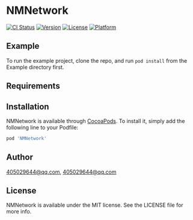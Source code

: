 # NMNetwork

[![CI Status](https://img.shields.io/travis/405029644@qq.com/NMNetwork.svg?style=flat)](https://travis-ci.org/405029644@qq.com/NMNetwork)
[![Version](https://img.shields.io/cocoapods/v/NMNetwork.svg?style=flat)](https://cocoapods.org/pods/NMNetwork)
[![License](https://img.shields.io/cocoapods/l/NMNetwork.svg?style=flat)](https://cocoapods.org/pods/NMNetwork)
[![Platform](https://img.shields.io/cocoapods/p/NMNetwork.svg?style=flat)](https://cocoapods.org/pods/NMNetwork)

## Example

To run the example project, clone the repo, and run `pod install` from the Example directory first.

## Requirements

## Installation

NMNetwork is available through [CocoaPods](https://cocoapods.org). To install
it, simply add the following line to your Podfile:

```ruby
pod 'NMNetwork'
```

## Author

405029644@qq.com, 405029644@qq.com

## License

NMNetwork is available under the MIT license. See the LICENSE file for more info.



